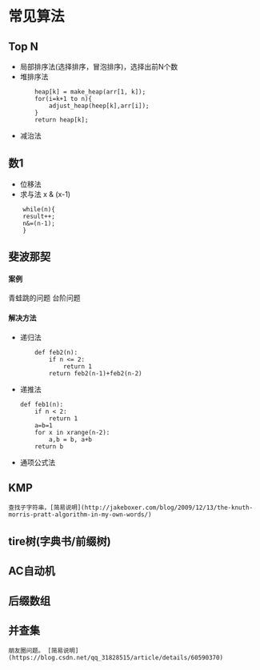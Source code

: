 # 常见算法
## Top N
- 局部排序法(选择排序，冒泡排序)，选择出前N个数
- 堆排序法
    ```
        heap[k] = make_heap(arr[1, k]);
        for(i=k+1 to n){
            adjust_heap(heep[k],arr[i]);
        }
        return heap[k];
    ```
- 减治法
## 数1
- 位移法
- 求与法 x & (x-1)  
```
    while(n){
    result++;
    n&=(n-1);
    }
```
## 斐波那契
#### 案例
青蛙跳的问题
台阶问题
#### 解决方法
- 递归法
    ```
        def feb2(n):
            if n <= 2:
                return 1
            return feb2(n-1)+feb2(n-2)
    ```
- 递推法
    ```
    def feb1(n):
        if n < 2:
            return 1
        a=b=1
        for x in xrange(n-2):
            a,b = b, a+b
        return b
    ```
- 通项公式法
## KMP
    查找子字符串，[简易说明](http://jakeboxer.com/blog/2009/12/13/the-knuth-morris-pratt-algorithm-in-my-own-words/)
## tire树(字典书/前缀树)
## AC自动机
## 后缀数组
## 并查集
    朋友圈问题。 [简易说明](https://blog.csdn.net/qq_31828515/article/details/60590370)
